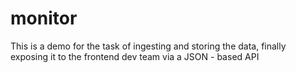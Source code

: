 # monitor
This is a demo for the task of ingesting and storing the data, finally exposing it to the frontend dev team via a JSON - based API
